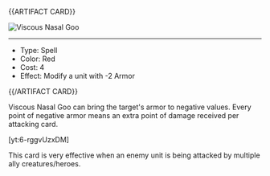 <!-- ======================================

How to Contribute: https://ggs.wiki/r/howto

Artifact-specific info: https://github.com/GGS-ORG/artifact/blob/master/README.md

====================================== -->


{{ARTIFACT CARD}}

<!-- Card image goes here. -->

![Viscous Nasal Goo](https://i.imgur.com/Q4bbUCm.jpg)

---

<!-- Card description goes here. -->

* Type: Spell
* Color: Red
* Cost: 4
* Effect: Modify a unit with -2 Armor

{{/ARTIFACT CARD}}

Viscous Nasal Goo can bring the target's armor to negative values. Every point of negative armor means an extra point of damage received per attacking card. 

[yt:6-rggvUzxDM]

This card is very effective when an enemy unit is being attacked by multiple ally creatures/heroes.
